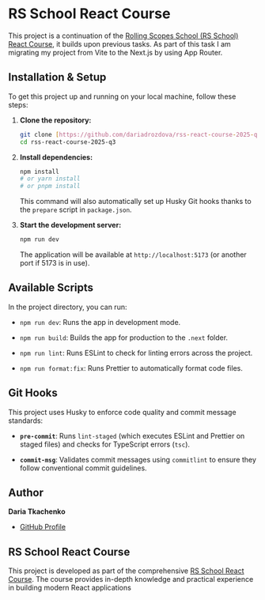 # RS School React Course

This project is a continuation of the [Rolling Scopes School (RS School) React Course](https://rs.school/courses/reactjs), it builds upon previous tasks. As part of this task I am migrating my project from Vite to the Next.js by using App Router.

## Installation & Setup

To get this project up and running on your local machine, follow these steps:

1.  **Clone the repository:**

    ```bash
    git clone [https://github.com/dariadrozdova/rss-react-course-2025-q3.git](https://github.com/dariadrozdova/rss-react-course-2025-q3.git)
    cd rss-react-course-2025-q3
    ```

2.  **Install dependencies:**

    ```bash
    npm install
    # or yarn install
    # or pnpm install
    ```

    This command will also automatically set up Husky Git hooks thanks to the `prepare` script in `package.json`.

3.  **Start the development server:**

    ```bash
    npm run dev
    ```

    The application will be available at `http://localhost:5173` (or another port if 5173 is in use).

## Available Scripts

In the project directory, you can run:

- `npm run dev`: Runs the app in development mode.

- `npm run build`: Builds the app for production to the `.next` folder.

- `npm run lint`: Runs ESLint to check for linting errors across the project.

- `npm run format:fix`: Runs Prettier to automatically format code files.

## Git Hooks

This project uses Husky to enforce code quality and commit message standards:

- **`pre-commit`**: Runs `lint-staged` (which executes ESLint and Prettier on staged files) and checks for TypeScript errors (`tsc`).

- **`commit-msg`**: Validates commit messages using `commitlint` to ensure they follow conventional commit guidelines.

## Author

**Daria Tkachenko**

- [GitHub Profile](https://github.com/dariadrozdova)

## RS School React Course

This project is developed as part of the comprehensive [RS School React Course](https://rs.school/courses/reactjs). The course provides in-depth knowledge and practical experience in building modern React applications
